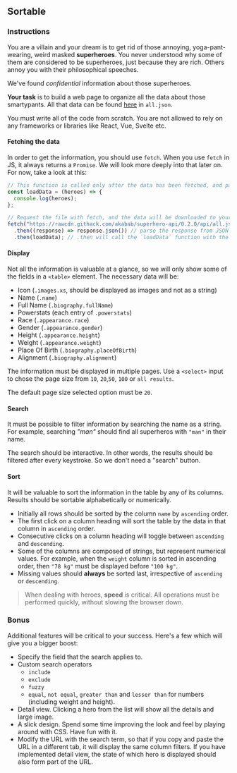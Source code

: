 ## Sortable

### Instructions

You are a villain and your dream is to get rid of those annoying, yoga-pant-wearing, weird masked **superheroes**.
You never understood why some of them are considered to be superheroes, just because they are rich. Others annoy you with their philosophical speeches.

We've found _confidential_ information about those superheroes.

**Your task** is to build a web page to organize all the data about those smartypants. All that data can be found [here](https://rawcdn.githack.com/akabab/superhero-api/0.2.0/api/all.json) in `all.json`.

You must write all of the code from scratch. You are not allowed to rely on any frameworks or libraries like React, Vue, Svelte etc.

#### Fetching the data

In order to get the information, you should use `fetch`.
When you use `fetch` in JS, it always returns a `Promise`. We will look more deeply into that later on. For now, take a look at this:

```js
// This function is called only after the data has been fetched, and parsed.
const loadData = (heroes) => {
  console.log(heroes);
};

// Request the file with fetch, and the data will be downloaded to your browser cache.
fetch("https://rawcdn.githack.com/akabab/superhero-api/0.2.0/api/all.json")
  .then((response) => response.json()) // parse the response from JSON
  .then(loadData); // .then will call the `loadData` function with the JSON value.
```

#### Display

Not all the information is valuable at a glance, so we will only show some of the fields in a `<table>` element. The necessary data will be:

- Icon (`.images.xs`, should be displayed as images and not as a string)
- Name (`.name`)
- Full Name (`.biography.fullName`)
- Powerstats (each entry of `.powerstats`)
- Race (`.appearance.race`)
- Gender (`.appearance.gender`)
- Height (`.appearance.height`)
- Weight (`.appearance.weight`)
- Place Of Birth (`.biography.placeOfBirth`)
- Alignment (`.biography.alignment`)

The information must be displayed in multiple pages. Use a `<select>` input to chose the page size from `10`, `20`,`50`, `100` or `all results`.

The default page size selected option must be `20`.

#### Search

It must be possible to filter information by searching the name as a string. For example, searching _"man"_ should find all superheros with `"man"` in their name.

The search should be interactive. In other words, the results should be filtered after every keystroke. So we don't need a "search" button.

#### Sort

It will be valuable to sort the information in the table by any of its columns. Results should be sortable alphabetically or numerically.

- Initially all rows should be sorted by the column `name` by `ascending` order.
- The first click on a column heading will sort the table by the data in that column in `ascending` order.
- Consecutive clicks on a column heading will toggle between `ascending` and `descending`.
- Some of the columns are composed of strings, but represent numerical values. For example, when the `weight` column is sorted in ascending order, then `"78 kg"` must be displayed before `"100 kg"`.
- Missing values should **always** be sorted last, irrespective of `ascending` or `descending`.

> When dealing with heroes, **speed** is critical. All operations must be performed quickly, without slowing the browser down.

### Bonus

Additional features will be critical to your success. Here's a few which will give you a bigger boost:

- Specify the field that the search applies to.
- Custom search operators
  - `include`
  - `exclude`
  - `fuzzy`
  - `equal`, `not equal`, `greater than` and `lesser than` for numbers (including weight and height).
- Detail view. Clicking a hero from the list will show all the details and large image.
- A slick design. Spend some time improving the look and feel by playing around with CSS. Have fun with it.
- Modify the URL with the search term, so that if you copy and paste the URL in a different tab, it will display the same column filters. If you have implemented detail view, the state of which hero is displayed should also form part of the URL.
